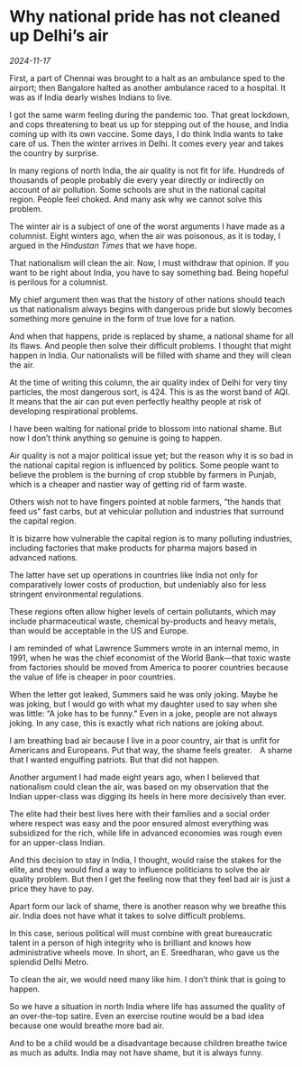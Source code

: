 # Why national pride has not cleaned up Delhi’s air

*2024-11-17*

First, a part of Chennai was brought to a halt as an ambulance sped to
the airport; then Bangalore halted as another ambulance raced to a
hospital. It was as if India dearly wishes Indians to live.

I got the same warm feeling during the pandemic too. That great
lockdown, and cops threatening to beat us up for stepping out of the
house, and India coming up with its own vaccine. Some days, I do think
India wants to take care of us. Then the winter arrives in Delhi. It
comes every year and takes the country by surprise.

In many regions of north India, the air quality is not fit for life.
Hundreds of thousands of people probably die every year directly or
indirectly on account of air pollution. Some schools are shut in the
national capital region. People feel choked. And many ask why we cannot
solve this problem.

The winter air is a subject of one of the worst arguments I have made as
a columnist. Eight winters ago, when the air was poisonous, as it is
today, I argued in the *Hindustan Times* that we have hope.

That nationalism will clean the air. Now, I must withdraw that opinion.
If you want to be right about India, you have to say something bad.
Being hopeful is perilous for a columnist.

My chief argument then was that the history of other nations should
teach us that nationalism always begins with dangerous pride but slowly
becomes something more genuine in the form of true love for a nation.

And when that happens, pride is replaced by shame, a national shame for
all its flaws. And people then solve their difficult problems. I thought
that might happen in India. Our nationalists will be filled with shame
and they will clean the air.

At the time of writing this column, the air quality index of Delhi for
very tiny particles, the most dangerous sort, is 424. This is as the
worst band of AQI. It means that the air can put even perfectly healthy
people at risk of developing respirational problems.

I have been waiting for national pride to blossom into national shame.
But now I don’t think anything so genuine is going to happen.

Air quality is not a major political issue yet; but the reason why it is
so bad in the national capital region is influenced by politics. Some
people want to believe the problem is the burning of crop stubble by
farmers in Punjab, which is a cheaper and nastier way of getting rid of
farm waste.

Others wish not to have fingers pointed at noble farmers, “the hands
that feed us" fast carbs, but at vehicular pollution and industries that
surround the capital region.

It is bizarre how vulnerable the capital region is to many polluting
industries, including factories that make products for pharma majors
based in advanced nations.

The latter have set up operations in countries like India not only for
comparatively lower costs of production, but undeniably also for less
stringent environmental regulations.

These regions often allow higher levels of certain pollutants, which may
include pharmaceutical waste, chemical by-products and heavy metals,
than would be acceptable in the US and Europe.

I am reminded of what Lawrence Summers wrote in an internal memo, in
1991, when he was the chief economist of the World Bank—that toxic waste
from factories should be moved from America to poorer countries because
the value of life is cheaper in poor countries.

When the letter got leaked, Summers said he was only joking. Maybe he
was joking, but I would go with what my daughter used to say when she
was little: “A joke has to be funny." Even in a joke, people are not
always joking. In any case, this is exactly what rich nations are joking
about.

I am breathing bad air because I live in a poor country, air that is
unfit for Americans and Europeans. Put that way, the shame feels
greater. A shame that I wanted engulfing patriots. But that did not
happen.

Another argument I had made eight years ago, when I believed that
nationalism could clean the air, was based on my observation that the
Indian upper-class was digging its heels in here more decisively than
ever.

The elite had their best lives here with their families and a social
order where respect was easy and the poor ensured almost everything was
subsidized for the rich, while life in advanced economies was rough even
for an upper-class Indian.

And this decision to stay in India, I thought, would raise the stakes
for the elite, and they would find a way to influence politicians to
solve the air quality problem. But then I get the feeling now that they
feel bad air is just a price they have to pay.

Apart form our lack of shame, there is another reason why we breathe
this air. India does not have what it takes to solve difficult problems.

In this case, serious political will must combine with great
bureaucratic talent in a person of high integrity who is brilliant and
knows how administrative wheels move. In short, an E. Sreedharan, who
gave us the splendid Delhi Metro.

To clean the air, we would need many like him. I don’t think that is
going to happen.

So we have a situation in north India where life has assumed the quality
of an over-the-top satire. Even an exercise routine would be a bad idea
because one would breathe more bad air.

And to be a child would be a disadvantage because children breathe twice
as much as adults. India may not have shame, but it is always funny.
